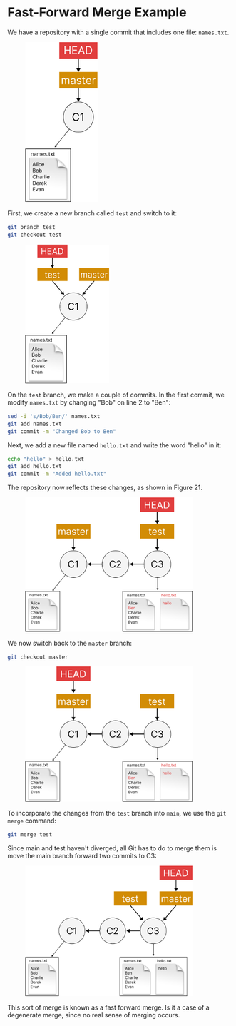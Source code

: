 # Fast-Forward Merge Example

We have a repository with a single commit that includes one file: `names.txt`.&#x20;

<figure><img src="../../.gitbook/assets/Group 246.png" alt="" width="162"><figcaption></figcaption></figure>

First, we create a new branch called `test` and switch to it:

```bash
git branch test
git checkout test
```

<figure><img src="../../.gitbook/assets/Group 249.png" alt="" width="188"><figcaption></figcaption></figure>

On the `test` branch, we make a couple of commits. In the first commit, we modify `names.txt` by changing "Bob" on line 2 to "Ben":

```bash
sed -i 's/Bob/Ben/' names.txt
git add names.txt
git commit -m "Changed Bob to Ben"
```

Next, we add a new file named `hello.txt` and write the word "hello" in it:

```bash
echo "hello" > hello.txt
git add hello.txt
git commit -m "Added hello.txt"
```

The repository now reflects these changes, as shown in Figure 21.

<figure><img src="../../.gitbook/assets/Group 127 (2).png" alt="" width="375"><figcaption></figcaption></figure>

We now switch back to the `master` branch:

```bash
git checkout master
```

<figure><img src="../../.gitbook/assets/Group 243 (1).png" alt="" width="375"><figcaption></figcaption></figure>

To incorporate the changes from the `test` branch into `main`, we use the `git merge` command:

```bash
git merge test
```

Since main and test haven't diverged, all Git has to do to merge them is move the main branch forward two commits to C3:

<figure><img src="../../.gitbook/assets/Group 250.png" alt="" width="375"><figcaption></figcaption></figure>

This sort of merge is known as a fast forward merge. Is it a case of a degenerate merge, since no real sense of merging occurs.&#x20;

